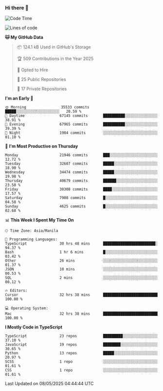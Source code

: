 ### Hi there 👋

<!--START_SECTION:waka-->
![Code Time](http://img.shields.io/badge/Code%20Time-1%2C710%20hrs%2013%20mins-blue)

![Lines of code](https://img.shields.io/badge/From%20Hello%20World%20I%27ve%20Written-65.2%20million%20lines%20of%20code-blue)

**🐱 My GitHub Data** 

> 📦 124.1 kB Used in GitHub's Storage 
 > 
> 🏆 509 Contributions in the Year 2025
 > 
> 💼 Opted to Hire
 > 
> 📜 25 Public Repositories 
 > 
> 🔑 17 Private Repositories 
 > 
**I'm an Early 🐤** 

```text
🌞 Morning                35533 commits       █████░░░░░░░░░░░░░░░░░░░░   20.59 % 
🌆 Daytime                67145 commits       ██████████░░░░░░░░░░░░░░░   38.91 % 
🌃 Evening                67965 commits       ██████████░░░░░░░░░░░░░░░   39.39 % 
🌙 Night                  1904 commits        ░░░░░░░░░░░░░░░░░░░░░░░░░   01.10 % 
```
📅 **I'm Most Productive on Thursday** 

```text
Monday                   21946 commits       ███░░░░░░░░░░░░░░░░░░░░░░   12.72 % 
Tuesday                  32607 commits       █████░░░░░░░░░░░░░░░░░░░░   18.90 % 
Wednesday                34474 commits       █████░░░░░░░░░░░░░░░░░░░░   19.98 % 
Thursday                 40679 commits       ██████░░░░░░░░░░░░░░░░░░░   23.58 % 
Friday                   30308 commits       ████░░░░░░░░░░░░░░░░░░░░░   17.57 % 
Saturday                 7908 commits        █░░░░░░░░░░░░░░░░░░░░░░░░   04.58 % 
Sunday                   4625 commits        █░░░░░░░░░░░░░░░░░░░░░░░░   02.68 % 
```


📊 **This Week I Spent My Time On** 

```text
🕑︎ Time Zone: Asia/Manila

💬 Programming Languages: 
TypeScript               30 hrs 48 mins      ████████████████████████░   94.37 % 
Bash                     1 hr 6 mins         █░░░░░░░░░░░░░░░░░░░░░░░░   03.42 % 
Other                    26 mins             ░░░░░░░░░░░░░░░░░░░░░░░░░   01.37 % 
JSON                     10 mins             ░░░░░░░░░░░░░░░░░░░░░░░░░   00.53 % 
SQL                      2 mins              ░░░░░░░░░░░░░░░░░░░░░░░░░   00.12 % 

🔥 Editors: 
Cursor                   32 hrs 38 mins      █████████████████████████   100.00 % 

💻 Operating System: 
Mac                      32 hrs 38 mins      █████████████████████████   100.00 % 
```

**I Mostly Code in TypeScript** 

```text
TypeScript               23 repos            █████████░░░░░░░░░░░░░░░░   37.10 % 
JavaScript               19 repos            ████████░░░░░░░░░░░░░░░░░   30.65 % 
Python                   13 repos            █████░░░░░░░░░░░░░░░░░░░░   20.97 % 
SCSS                     1 repo              ░░░░░░░░░░░░░░░░░░░░░░░░░   01.61 % 
CSS                      1 repo              ░░░░░░░░░░░░░░░░░░░░░░░░░   01.61 % 
```




 Last Updated on 08/05/2025 04:44:44 UTC
<!--END_SECTION:waka-->
